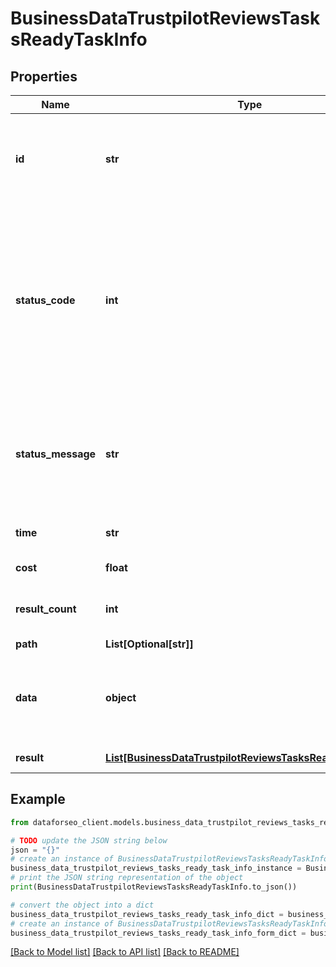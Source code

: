 # BusinessDataTrustpilotReviewsTasksReadyTaskInfo


## Properties

Name | Type | Description | Notes
------------ | ------------- | ------------- | -------------
**id** | **str** | task identifier unique task identifier in our system in the UUID format | [optional] 
**status_code** | **int** | status code of the task generated by DataForSEO, can be within the following range: 10000-60000 you can find the full list of the response codes here | [optional] 
**status_message** | **str** | informational message of the task you can find the full list of general informational messages here | [optional] 
**time** | **str** | execution time, seconds | [optional] 
**cost** | **float** | total tasks cost, USD | [optional] 
**result_count** | **int** | number of elements in the result array | [optional] 
**path** | **List[Optional[str]]** | URL path | [optional] 
**data** | **object** | contains the same parameters that you specified in the POST request | [optional] 
**result** | [**List[BusinessDataTrustpilotReviewsTasksReadyResultInfo]**](BusinessDataTrustpilotReviewsTasksReadyResultInfo.md) | array of results | [optional] 

## Example

```python
from dataforseo_client.models.business_data_trustpilot_reviews_tasks_ready_task_info import BusinessDataTrustpilotReviewsTasksReadyTaskInfo

# TODO update the JSON string below
json = "{}"
# create an instance of BusinessDataTrustpilotReviewsTasksReadyTaskInfo from a JSON string
business_data_trustpilot_reviews_tasks_ready_task_info_instance = BusinessDataTrustpilotReviewsTasksReadyTaskInfo.from_json(json)
# print the JSON string representation of the object
print(BusinessDataTrustpilotReviewsTasksReadyTaskInfo.to_json())

# convert the object into a dict
business_data_trustpilot_reviews_tasks_ready_task_info_dict = business_data_trustpilot_reviews_tasks_ready_task_info_instance.to_dict()
# create an instance of BusinessDataTrustpilotReviewsTasksReadyTaskInfo from a dict
business_data_trustpilot_reviews_tasks_ready_task_info_form_dict = business_data_trustpilot_reviews_tasks_ready_task_info.from_dict(business_data_trustpilot_reviews_tasks_ready_task_info_dict)
```
[[Back to Model list]](../README.md#documentation-for-models) [[Back to API list]](../README.md#documentation-for-api-endpoints) [[Back to README]](../README.md)


